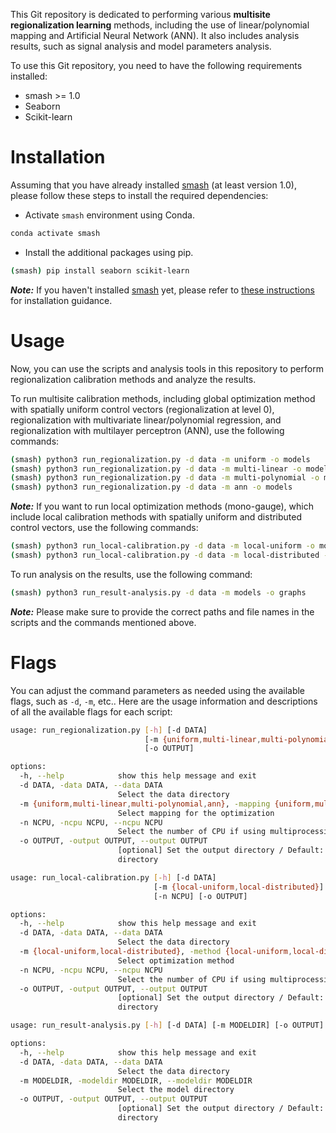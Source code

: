 This Git repository is dedicated to performing various **multisite regionalization learning** methods, including the use of linear/polynomial mapping and Artificial Neural Network (ANN). It also includes analysis results, such as signal analysis and model parameters analysis.

To use this Git repository, you need to have the following requirements installed:
- smash >= 1.0
- Seaborn
- Scikit-learn

# Installation
Assuming that you have already installed [smash](https://github.com/DassHydro-dev/smash) (at least version 1.0), please follow these steps to install the required dependencies:
- Activate `smash` environment using Conda.
```bash
conda activate smash
```
- Install the additional packages using pip.
```bash
(smash) pip install seaborn scikit-learn 
```
**_Note:_**  If you haven't installed [smash](https://github.com/DassHydro-dev/smash) yet, please refer to [these instructions](https://smash.recover.inrae.fr/getting_started/index.html) for installation guidance.

# Usage
Now, you can use the scripts and analysis tools in this repository to perform regionalization calibration methods and analyze the results.

To run multisite calibration methods, including global optimization method with spatially uniform control vectors (regionalization at level 0), regionalization with multivariate linear/polynomial regression, and regionalization with multilayer perceptron (ANN), use the following commands:
```bash
(smash) python3 run_regionalization.py -d data -m uniform -o models
(smash) python3 run_regionalization.py -d data -m multi-linear -o models
(smash) python3 run_regionalization.py -d data -m multi-polynomial -o models
(smash) python3 run_regionalization.py -d data -m ann -o models
```

**_Note:_** If you want to run local optimization methods (mono-gauge), which include local calibration methods with spatially uniform and distributed control vectors, use the following commands:
```bash
(smash) python3 run_local-calibration.py -d data -m local-uniform -o models
(smash) python3 run_local-calibration.py -d data -m local-distributed -o models
```

To run analysis on the results, use the following command:
```bash
(smash) python3 run_result-analysis.py -d data -m models -o graphs
```

**_Note:_** Please make sure to provide the correct paths and file names in the scripts and the commands mentioned above. 

# Flags

You can adjust the command parameters as needed using the available flags, such as `-d`, `-m`, etc.. Here are the usage information and descriptions of all the available flags for each script:

```bash
usage: run_regionalization.py [-h] [-d DATA]
                              [-m {uniform,multi-linear,multi-polynomial,ann}]
                              [-o OUTPUT]

options:
  -h, --help            show this help message and exit
  -d DATA, -data DATA, --data DATA
                        Select the data directory
  -m {uniform,multi-linear,multi-polynomial,ann}, -mapping {uniform,multi-linear,multi-polynomial,ann}, --mapping {uniform,multi-linear,multi-polynomial,ann}
                        Select mapping for the optimization
  -n NCPU, -ncpu NCPU, --ncpu NCPU
                        Select the number of CPU if using multiprocessing 
  -o OUTPUT, -output OUTPUT, --output OUTPUT
                        [optional] Set the output directory / Default: current
                        directory
```

```bash
usage: run_local-calibration.py [-h] [-d DATA]
                                [-m {local-uniform,local-distributed}]
                                [-n NCPU] [-o OUTPUT]

options:
  -h, --help            show this help message and exit
  -d DATA, -data DATA, --data DATA
                        Select the data directory
  -m {local-uniform,local-distributed}, -method {local-uniform,local-distributed}, --method {local-uniform,local-distributed}
                        Select optimization method
  -n NCPU, -ncpu NCPU, --ncpu NCPU
                        Select the number of CPU if using multiprocessing
  -o OUTPUT, -output OUTPUT, --output OUTPUT
                        [optional] Set the output directory / Default: current
                        directory
```

```bash
usage: run_result-analysis.py [-h] [-d DATA] [-m MODELDIR] [-o OUTPUT]

options:
  -h, --help            show this help message and exit
  -d DATA, -data DATA, --data DATA
                        Select the data directory
  -m MODELDIR, -modeldir MODELDIR, --modeldir MODELDIR
                        Select the model directory
  -o OUTPUT, -output OUTPUT, --output OUTPUT
                        [optional] Set the output directory / Default: current
                        directory
```
